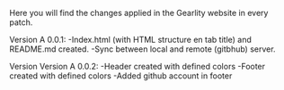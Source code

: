 Here you will find the changes applied in the Gearlity website in every patch.

Version A 0.0.1:
    -Index.html (with HTML structure en tab title) and README.md created.
    -Sync between local and remote (gitbhub) server.

Version Version A 0.0.2:
    -Header created with defined colors
    -Footer created with defined colors
    -Added github account in footer
